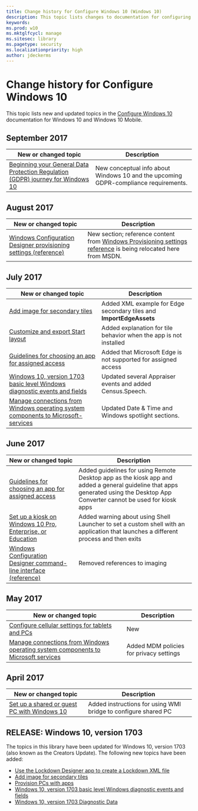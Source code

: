 ```yaml
---
title: Change history for Configure Windows 10 (Windows 10)
description: This topic lists changes to documentation for configuring Windows 10.
keywords: 
ms.prod: w10
ms.mktglfcycl: manage
ms.sitesec: library
ms.pagetype: security
ms.localizationpriority: high
author: jdeckerms
---
```


# Change history for Configure Windows 10

This topic lists new and updated topics in the [Configure Windows 10](index.md) documentation for Windows 10 and Windows 10 Mobile.

## September 2017
|New or changed topic | Description|
|--- | ---|
|[Beginning your General Data Protection Regulation (GDPR) journey for Windows 10](gdpr-win10-whitepaper.md)|New conceptual info about Windows 10 and the upcoming GDPR-compliance requirements.

## August 2017

|New or changed topic | Description|
|--- | ---|
 [Windows Configuration Designer provisioning settings (reference)](wcd/wcd.md) | New section; reference content from [Windows Provisioning settings reference](https://msdn.microsoft.com/library/windows/hardware/dn965990.aspx) is being relocated here from MSDN. 

## July 2017
| New or changed topic | Description |
| --- | --- |
| [Add image for secondary tiles](start-secondary-tiles.md) | Added XML example for Edge secondary tiles and **ImportEdgeAssets** |
| [Customize and export Start layout](customize-and-export-start-layout.md) | Added explanation for tile behavior when the app is not installed |
| [Guidelines for choosing an app for assigned access](guidelines-for-assigned-access-app.md) | Added that Microsoft Edge is not supported for assigned access |
|[Windows 10, version 1703 basic level Windows diagnostic events and fields](basic-level-windows-diagnostic-events-and-fields.md)|Updated several Appraiser events and added Census.Speech. |
| [Manage connections from Windows operating system components to Microsoft-services](manage-connections-from-windows-operating-system-components-to-microsoft-services.md) | Updated Date & Time and Windows spotlight sections. |

## June 2017

| New or changed topic | Description |
| --- | --- |
| [Guidelines for choosing an app for assigned access](guidelines-for-assigned-access-app.md) | Added guidelines for using Remote Desktop app as the kiosk app and added a general guideline that apps generated using the Desktop App Converter cannot be used for kiosk apps |
| [Set up a kiosk on Windows 10 Pro, Enterprise, or Education](set-up-a-kiosk-for-windows-10-for-desktop-editions.md) | Added warning about using Shell Launcher to set a custom shell with an application that launches a different process and then exits |
| [Windows Configuration Designer command-line interface (reference)](provisioning-packages/provisioning-command-line.md) | Removed references to imaging |

## May 2017

| New or changed topic | Description |
| --- | --- |
| [Configure cellular settings for tablets and PCs](provisioning-apn.md) | New |
| [ Manage connections from Windows operating system components to Microsoft services](manage-connections-from-windows-operating-system-components-to-microsoft-services.md) | Added MDM policies for privacy settings |


## April 2017

| New or changed topic | Description |
| --- | --- |
| [Set up a shared or guest PC with Windows 10](set-up-shared-or-guest-pc.md) | Added instructions for using WMI bridge to configure shared PC |



## RELEASE: Windows 10, version 1703

The topics in this library have been updated for Windows 10, version 1703 (also known as the Creators Update). The following new topics have been added:

- [Use the Lockdown Designer app to create a Lockdown XML file](mobile-devices/mobile-lockdown-designer.md)
- [Add image for secondary tiles](start-secondary-tiles.md)
- [Provision PCs with apps](provisioning-packages/provision-pcs-with-apps.md)
- [Windows 10, version 1703 basic level Windows diagnostic events and fields](basic-level-windows-diagnostic-events-and-fields.md)
- [Windows 10, version 1703 Diagnostic Data](windows-diagnostic-data.md)